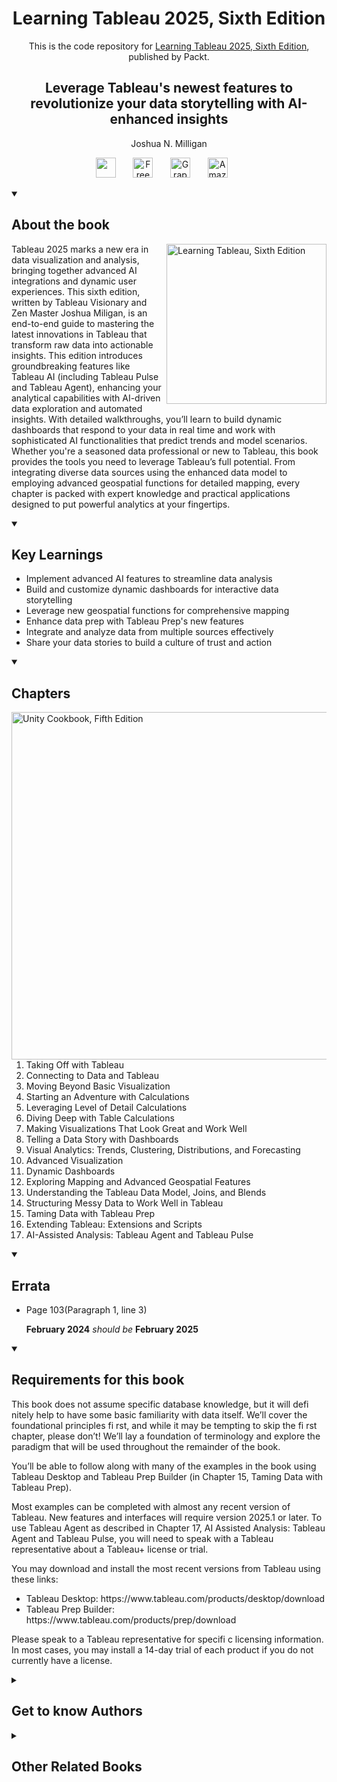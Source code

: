 <h1 align="center">
Learning Tableau 2025, Sixth Edition</h1>
<p align="center">This is the code repository for <a href ="https://www.packtpub.com/en-us/product/learning-tableau-2025-9781835886786"> Learning Tableau 2025, Sixth Edition</a>, published by Packt.
</p>

<h2 align="center">
Leverage Tableau's newest features to revolutionize your data storytelling with AI-enhanced insights
</h2>
<p align="center">
Joshua N. Milligan</p>

<p align="center">
   <a href="https://packt.link/ds" alt="Discord" title="Learn more on the Discord server"><img width="32px" src="https://cliply.co/wp-content/uploads/2021/08/372108630_DISCORD_LOGO_400.gif"/></a>
  &#8287;&#8287;&#8287;&#8287;&#8287;
  <a href="https://packt.link/free-ebook/9781835886786"><img width="32px" alt="Free PDF" title="Free PDF" src="https://cdn-icons-png.flaticon.com/512/4726/4726010.png"/></a>
 &#8287;&#8287;&#8287;&#8287;&#8287;
  <a href="https://packt.link/gbp/9781835886786"><img width="32px" alt="Graphic Bundle" title="Graphic Bundle" src="https://cdn-icons-png.flaticon.com/512/2659/2659360.png"/></a>
  &#8287;&#8287;&#8287;&#8287;&#8287;
   <a href="https://www.amazon.com/Learning-Tableau-2025-revolutionize-storytelling/dp/B0DK55FQHG/ref=sr_1_1?dib=eyJ2IjoiMSJ9.8px6AbNwlLfWQaAd6Qop7be19JFKmvx-E2VeBiLeMhBqMRpx9pVs8JEDjunK4oBHLU-h1vsIWgcRwePaS-FHd-OdLACeNEbEyrCQLAScOW3W7SwN_YNsFEsBwaRiVuyCWkkZ8crGJa3JYTmoZKjQ7agHZ2WavB-PYc5nrYJKGta69-Jg6mFBMt0fN6ahAtkwg6bTBdl-jfkvHo8I23-ZgsiPgaWa4W5xDuy1mdnngBc.TLBjsIu6cs5kaCUniZTJV9fj4WH3pP5SzYxqxNSLeIA&dib_tag=se&keywords=Learning+Tableau+2025&qid=1756969488&sr=8-1"><img width="32px" alt="Amazon" title="Get your copy" src="https://cdn-icons-png.flaticon.com/512/15466/15466027.png"/></a>
  &#8287;&#8287;&#8287;&#8287;&#8287;
</p>
<details open> 
  <summary><h2>About the book</summary>
<a href="https://www.packtpub.com/en-us/product/learning-tableau-2025-9781835886786">
<img src="https://content.packt.com/B31478/cover_image_small.jpg" alt="Learning Tableau, Sixth Edition" height="256px" align="right">
</a>

Tableau 2025 marks a new era in data visualization and analysis, bringing together advanced AI integrations and dynamic user experiences. This sixth edition, written by Tableau Visionary and Zen Master Joshua Miligan, is an end-to-end guide to mastering the latest innovations in Tableau that transform raw data into actionable insights.
This edition introduces groundbreaking features like Tableau AI (including Tableau Pulse and Tableau Agent), enhancing your analytical capabilities with AI-driven data exploration and automated insights. With detailed walkthroughs, you’ll learn to build dynamic dashboards that respond to your data in real time and work with sophisticated AI functionalities that predict trends and model scenarios.
Whether you're a seasoned data professional or new to Tableau, this book provides the tools you need to leverage Tableau’s full potential. From integrating diverse data sources using the enhanced data model to employing advanced geospatial functions for detailed mapping, every chapter is packed with expert knowledge and practical applications designed to put powerful analytics at your fingertips.</details>
<details open> 
  <summary><h2>Key Learnings</summary>
<ul>

<li>Implement advanced AI features to streamline data analysis</li>

<li>Build and customize dynamic dashboards for interactive data storytelling</li>

<li>Leverage new geospatial functions for comprehensive mapping</li>

<li>Enhance data prep with Tableau Prep's new features</li>

<li>Integrate and analyze data from multiple sources effectively</li>

<li>Share your data stories to build a culture of trust and action</li>

</ul>

  </details>

<details open> 
  <summary><h2>Chapters</summary>
     <img src="https://cliply.co/wp-content/uploads/2020/02/372002150_DOCUMENTS_400px.gif" alt="Unity Cookbook, Fifth Edition" height="556px" align="right">
<ol>

  <li>Taking Off with Tableau</li>

  <li> Connecting to Data and Tableau</li>

  <li>Moving Beyond Basic Visualization</li>

  <li>Starting an Adventure with Calculations</li>

  <li>Leveraging Level of Detail Calculations</li>

  <li>Diving Deep with Table Calculations </li>

  <li>Making Visualizations That Look Great and Work Well</li>

  <li>Telling a Data Story with Dashboards </li>

  <li>Visual Analytics: Trends, Clustering, Distributions, and Forecasting</li>

  <li>Advanced Visualization</li>

  <li>Dynamic Dashboards</li>

  <li>Exploring Mapping and Advanced Geospatial Features</li>

  <li>Understanding the Tableau Data Model, Joins, and Blends</li>

  <li>Structuring Messy Data to Work Well in Tableau</li>

  <li>Taming Data with Tableau Prep </li>

  <li>Extending Tableau: Extensions and Scripts</li>

  <li>AI-Assisted Analysis: Tableau Agent and Tableau Pulse</li>

</ol>

</details>

<details open> 
  <summary><h2>Errata</summary>
  <ul>
   <li>Page 103(Paragraph 1, line 3)</li>
   
   **February 2024** _should be_ **February 2025**
  </ul>

<details open> 
  <summary><h2>Requirements for this book</summary>
   <p>This book does not assume specific database knowledge, but it will defi nitely help to have some basic familiarity with data itself. We’ll cover the foundational principles fi rst, and while it may be tempting to skip the fi rst chapter, please don’t! We’ll lay a foundation of terminology and explore the paradigm that will be used throughout the remainder of the book. </p>
   <p>You’ll be able to follow along with many of the examples in the book using Tableau Desktop and Tableau Prep Builder (in Chapter 15, Taming Data with Tableau Prep).</p> 
   <p>Most examples can be completed with almost any recent version of Tableau. New features and interfaces will require version 2025.1 or later. To use Tableau Agent as described in Chapter 17, AI Assisted Analysis: Tableau Agent and Tableau Pulse, you will need to speak with a Tableau representative about a Tableau+ license or trial.</p>

   <p>You may download and install the most recent versions from Tableau using these links:</p>
   <ul>
    <li>Tableau Desktop: https://www.tableau.com/products/desktop/download</li>
    <li>Tableau Prep Builder: https://www.tableau.com/products/prep/download </li>
   </ul>
   <p>Please speak to a Tableau representative for specifi c licensing information. In most cases, you may install a 14-day trial of each product if you do not currently have a license.</p>
  </details>
    


<details> 
  <summary><h2>Get to know Authors</h2></summary>

_Joshua N. Milligan_ Joshua N. Milligan is a Hall of Fame Tableau Visionary (Zen Master) and 2017 Iron Viz Global finalist. His passion is training, mentoring, and helping people gain insights and make decisions based on their data through data visualization using Tableau and data cleaning and structuring using Tableau Prep. He is a principal consultant at Resultant, where he has served clients in numerous industries since 2004.



</details>
<details> 
  <summary><h2>Other Related Books</h2></summary>
<ul>

  <li><a href="https://www.packtpub.com/en-us/product/tableau-cookbook-for-experienced-professionals--first-edition/9781835469743">Tableau Cookbook for Experienced Professionals , First Edition</a></li>

  <li><a href="https://www.packtpub.com/en-us/product/learn-microsoft-power-bi-third-edition/9781836647416">Learn Microsoft Power BI, Third Edition</a></li>
 
</ul>

</details>
